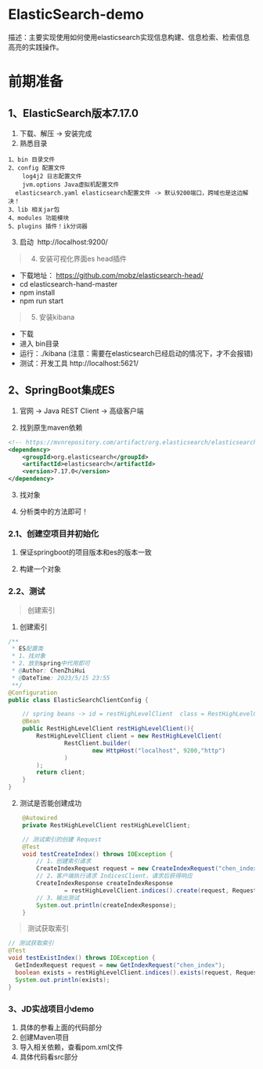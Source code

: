 # ElasticSearch-demo
描述：主要实现使用如何使用elasticsearch实现信息构建、信息检索、检索信息高亮的实践操作。
# 前期准备
## 1、ElasticSearch版本7.17.0
1. 下载、解压 -> 安装完成
2. 熟悉目录
```
1、bin 目录文件
2、config 配置文件
	log4j2 日志配置文件
	jvm.options Java虚拟机配置文件
  elasticsearch.yaml elasticsearch配置文件 -> 默认9200端口，跨域也是这边解决！
3、lib 相关jar包
4、modules 功能模块
5、plugins 插件！ik分词器
```
3. 启动
​	http://localhost:9200/

> 4. 安装可视化界面es head插件

 
- 下载地址： https://github.com/mobz/elasticsearch-head/
- cd elasticsearch-hand-master      
- npm install
- npm run start

> 5. 安装kibana

- 下载
- 进入 bin目录
- 运行：./kibana (注意：需要在elasticsearch已经启动的情况下，才不会报错)
- 测试：开发工具 http://localhost:5621/

## 2、SpringBoot集成ES

1. 官网 -> Java REST Client -> 高级客户端

2. 找到原生maven依赖

```xml
<!-- https://mvnrepository.com/artifact/org.elasticsearch/elasticsearch -->
<dependency>
    <groupId>org.elasticsearch</groupId>
    <artifactId>elasticsearch</artifactId>
    <version>7.17.0</version>
</dependency>
```

3. 找对象

4. 分析类中的方法即可！

###  2.1、创建空项目并初始化

1. 保证springboot的项目版本和es的版本一致

2. 构建一个对象 

###  2.2、测试

> 创建索引

1. 创建索引

```java
/**
 * ES配置类
 * 1、找对象
 * 2、放到spring中代用即可
 * @Author: ChenZhiHui
 * @DateTime: 2023/5/15 23:55
 **/
@Configuration
public class ElasticSearchClientConfig {

    // spring beans -> id = restHighLevelClient  class = RestHighLevelClient
    @Bean
    public RestHighLevelClient restHighLevelClient(){
        RestHighLevelClient client = new RestHighLevelClient(
                RestClient.builder(
                        new HttpHost("localhost", 9200,"http")
                )
        );
        return client;
    }
}
```

2. 测试是否能创建成功

```java
    @Autowired
    private RestHighLevelClient restHighLevelClient;

    // 测试索引的创建 Request
    @Test
    void testCreateIndex() throws IOException {
        // 1、创建索引请求
        CreateIndexRequest request = new CreateIndexRequest("chen_index");
        // 2、客户端执行请求 IndicesClient，请求后获得响应
        CreateIndexResponse createIndexResponse
                = restHighLevelClient.indices().create(request, RequestOptions.DEFAULT);
        // 3、输出测试
        System.out.println(createIndexResponse);
    }
```

> 测试获取索引

```java
// 测试获取索引
@Test
void testExistIndex() throws IOException {
  GetIndexRequest request = new GetIndexRequest("chen_index");
  boolean exists = restHighLevelClient.indices().exists(request, RequestOptions.DEFAULT);
  System.out.println(exists);
}
```
### 3、JD实战项目小demo
1. 具体的参看上面的代码部分
2. 创建Maven项目
3. 导入相关依赖，查看pom.xml文件
4. 具体代码看src部分




